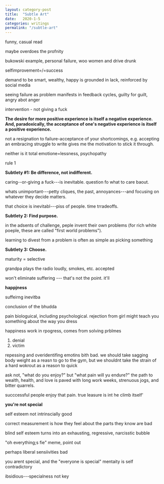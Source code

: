 ```yaml
---
layout: category-post
title:  "Subtle Art"
date:   2020-1-5
categories: writings
permalink: "/subtle-art"
---
```




funny, casual read

maybe overdoes the profnity



bukowski example, personal failure, woo women and drive drunk

selfimprovement=/=success

demand to be smart, wealthy, happy is grounded in lack, reinforced by social media

seeing failure as problem manifests in feedback cycles, guilty for guilt, angry abot anger

intervention - not giving a fuck

**The desire for more positive experience is itself a negative experience. And, paradoxically, the acceptance of one's negative experience is itself a positive experience.**

not a resignation to failure-acceptance of your shortcomings, e.g. accepting an embracing struggle to write gives me the motivation to stick it through. 



neither is it total emotione=lessness, psychopathy

rule 1

**Subtlety #1: Be difference, not indifferent.**

caring--or-giving a fuck---is inevitable. question fo what to care baout.

whats unimportant---petty cliques, the past, annoyances---and focusing on whatever they decide matters.

that choice is inevitabl---piss of people. time trradeoffs.

**Subtlety 2: Find purpose.**

in the adsents of challenge, peple invent their own problems (for rich white poeple, these are called "first world problems").

learning to divest from a problem is often as simple as picking something

**Subtlety 3: Choose.**

maturity = selective

grandpa plays the radio loudly, smokes, etc. accepted



won't eliminate suffering --- that's not the point. it'll

**happjness**

suffeirng inevitba

conclusion of the bhudda

pain biologuical, including psychological. rejection from girl might teach you something about the way you dress

happiness work in rpogress, comes from solving prblmes

1. denial
2. victim

repessing and overidentifing emotins bith bad. we should take sagging body weight as a reasn to go to the gym, but we shouldnt take the strain of a hard wokrout as a reason to quick



ask not, "what do you enjoy?" but "what pain will yu endure?" the path to wealth, health, and love is paved with long work weeks, strenuous jogs, and bitter quarrels.

succcessful people enjoy that pain. true leasure is int he climb itself'

**you're not special**

self esteem not intrinscially good

correct measurement is how they feel about the parts they know are bad

blind self esteem turns into an exhausting, regressive, narcisstic bubble

"oh everything;s fie" meme, point out

perhaps liberal sensiivities bad

you arent special, and the "everyone is special" mentaity is self contradictory

ibsidious---specialness not key